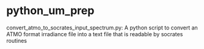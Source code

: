 # python_um_prep

convert_atmo_to_socrates_input_spectrum.py:
  A python script to convert an ATMO format irradiance file into a text file that is readable by socrates routines
